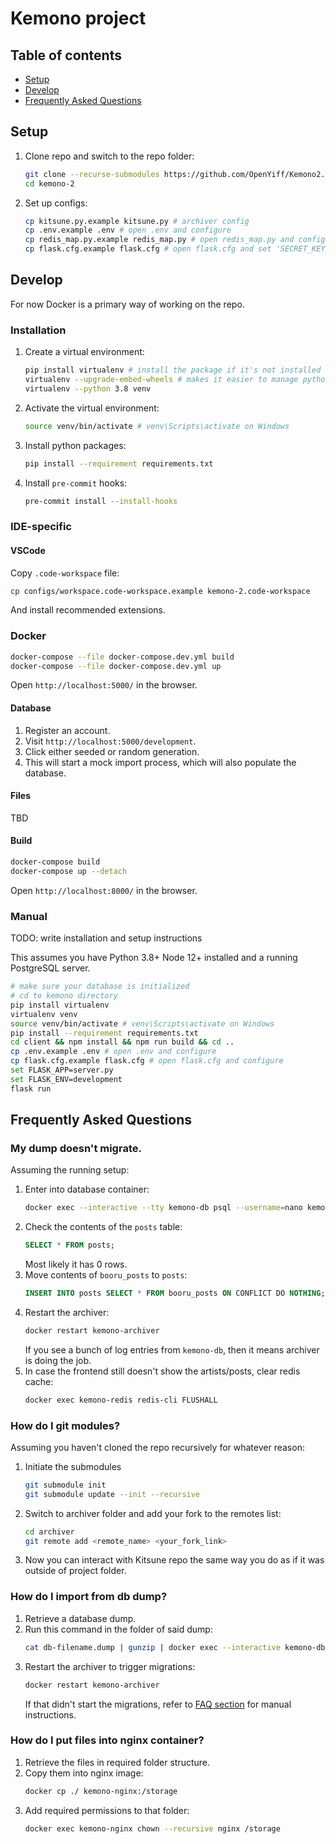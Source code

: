 # Kemono project

## Table of contents
- [Setup](#setup)
- [Develop](#develop)
- [Frequently Asked Questions](#frequently-asked-questions)

## Setup
1. Clone repo and switch to the repo folder:
    ```sh
    git clone --recurse-submodules https://github.com/OpenYiff/Kemono2.git kemono-2
    cd kemono-2
    ```

2. Set up configs:
    ```sh
    cp kitsune.py.example kitsune.py # archiver config
    cp .env.example .env # open .env and configure
    cp redis_map.py.example redis_map.py # open redis_map.py and configure
    cp flask.cfg.example flask.cfg # open flask.cfg and set 'SECRET_KEY' value
    ```

## Develop
For now Docker is a primary way of working on the repo.

### Installation
1. Create a virtual environment:
    ```sh
    pip install virtualenv # install the package if it's not installed
    virtualenv --upgrade-embed-wheels # makes it easier to manage python versions
    virtualenv --python 3.8 venv
    ```

2. Activate the virtual environment:
    ```sh
    source venv/bin/activate # venv\Scripts\activate on Windows
    ```

3. Install python packages:
    ```sh
    pip install --requirement requirements.txt
    ```

4. Install `pre-commit` hooks:
    ```sh
    pre-commit install --install-hooks
    ````

### IDE-specific

#### VSCode
Copy `.code-workspace` file:
```sh
cp configs/workspace.code-workspace.example kemono-2.code-workspace
```
And install recommended extensions.

### Docker
```sh
docker-compose --file docker-compose.dev.yml build
docker-compose --file docker-compose.dev.yml up
```
Open `http://localhost:5000/` in the browser.

#### Database
1. Register an account.
2. Visit `http://localhost:5000/development`.
3. Click either seeded or random generation.
4. This will start a mock import process, which will also populate the database.

#### Files
TBD

#### Build
```sh
docker-compose build
docker-compose up --detach
```

Open `http://localhost:8000/` in the browser.

### Manual
TODO: write installation and setup instructions

This assumes you have Python 3.8+ Node 12+ installed and a running PostgreSQL server.
```sh
# make sure your database is initialized
# cd to kemono directory
pip install virtualenv
virtualenv venv
source venv/bin/activate # venv\Scripts\activate on Windows
pip install --requirement requirements.txt
cd client && npm install && npm run build && cd ..
cp .env.example .env # open .env and configure
cp flask.cfg.example flask.cfg # open flask.cfg and configure
set FLASK_APP=server.py
set FLASK_ENV=development
flask run
```

## Frequently Asked Questions

### __My dump doesn't migrate.__
Assuming the running setup:

1. Enter into database container:
    ```sh
    docker exec --interactive --tty kemono-db psql --username=nano kemonodb
    ```
2. Check the contents of the `posts` table:
    ```sql
    SELECT * FROM posts;
    ```
    Most likely it has 0 rows.
3. Move contents of `booru_posts` to `posts`:
    ```sql
    INSERT INTO posts SELECT * FROM booru_posts ON CONFLICT DO NOTHING;
    ```
4. Restart the archiver:
    ```sh
    docker restart kemono-archiver
    ```
    If you see a bunch of log entries from `kemono-db`, then it means archiver is doing the job.
5. In case the frontend still doesn't show the artists/posts, clear redis cache:
    ```sh
    docker exec kemono-redis redis-cli FLUSHALL
    ```
### __How do I git modules?__
Assuming you haven't cloned the repo recursively for whatever reason:
1. Initiate the submodules
    ```sh
    git submodule init
    git submodule update --init --recursive
    ```
2. Switch to archiver folder and add your fork to the remotes list:
    ```sh
    cd archiver
    git remote add <remote_name> <your_fork_link>
    ```
3. Now you can interact with Kitsune repo the same way you do as if it was outside of project folder.

### __How do I import from db dump?__
1. Retrieve a database dump.
2. Run this command in the folder of said dump:
    ```sh
    cat db-filename.dump | gunzip | docker exec --interactive kemono-db psql --username=nano kemonodb
    ```
3. Restart the archiver to trigger migrations:
    ```sh
    docker restart kemono-archiver
    ```
    If that didn't start the migrations, refer to [FAQ section](#my-dump-doesnt-migrate) for manual instructions.

### __How do I put files into nginx container?__
1. Retrieve the files in required folder structure.
2. Copy them into nginx image:
    ```sh
    docker cp ./ kemono-nginx:/storage
    ```
3. Add required permissions to that folder:
    ```sh
    docker exec kemono-nginx chown --recursive nginx /storage
    ```
